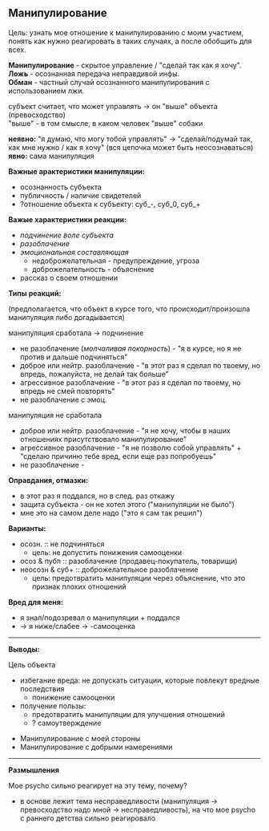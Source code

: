 ## Манипулирование

Цель: узнать мое отношение к манипулированию с моим участием, понять как нужно реагировать в таких случаях, а после обобщить для всех.

**Манипулирование** - скрытое управление / "сделай так как я хочу".
**Ложь** - осознанная передача неправдивой инфы.  
**Обман** - частный случай осознанного манипулирования с использованием лжи.

субъект считает, что может управлять -> он "выше" объекта (превосходство)  
"выше" - в том смысле, в каком человек "выше" собаки

**неявно:** "я думаю, что могу тобой управлять" -> "сделай/подумай так, как мне нужно / как я хочу" (вся цепочка может быть неосознаваться)
**явно:** сама манипуляция

**Важные арактеристики манипуляции:**

* осознанность субъекта
* публичность / наличие свидетелей
* ?отношение объекта к субъекту: суб\_-, суб\_0, суб\_+

**Важые характеристики реакции:**

* _подчинение воле субъекта_    
* _разоблачение_ 
 * _эмоциональная составляющая_
    * недоброжелательная - предупреждение, угроза
    * доброжелательность - объяснение
 * рассказ о своем отношении
 
**Типы реакций:**

(предполагается, что объект в курсе того, что происходит/произошла манипуляция либо догадывается)

манипуляция сработала -> подчинение

* не разоблачение (_молчаливая покорность_) - "я в курсе, но я не против и дальше подчиняться"
* доброе или нейтр. разоблачение - "в этот раз я сделал по твоему, но впредь, пожалуйста, не делай так больше" 
* агрессивное разоблачение - "в этот раз я сделал по твоему, но впредь не смей повторять" 
* не разоблачение с эмоц. 

манипуляция не сработала 

* доброе или нейтр. разоблачение - "я не хочу, чтобы в наших отношениях присутствовало манипулирование"
* агрессивное разоблачение - "я не позволю собой управлять" + "сделаю причиню тебе вред, если еще раз попробуешь"
* не разоблачение - 

**Оправдания, отмазки:**

* в этот раз я поддался, но в след. раз откажу
* защита субъекта - он не хотел этого \("манипуляции не было"\)
* мне это на самом деле надо \("это я сам так решил"\)

**Варианты:**

* осозн. :: не подчиняться
  * цель: не допустить понижения самооценки
* осоз & публ :: разоблачение \(продавец-покупатель, товарищи\)
* неосозн & суб+ :: доброжелательное разоблачение
  * цель: предотвратить манипуляции через объяснение, что это признак плохих отношений



**Вред для меня:**

* я знал/подозревал о манипуляции + поддался
 * -> я ниже/слабее -> -самооценка

---

**Выводы:**

Цель объекта

* избегание вреда: не допускать ситуации, которые повлекут вредные последствия
  * понижение самооценки
* получение пользы: 
  * предотвратить манипуляции для улучшения отношений
  * ? самоутверждение


- Манипулирование с моей стороны
- Манипулирование с добрыми намерениями

---

**Размышления**

Мое psycho сильно реагирует на эту тему, почему?
- в основе лежит тема несправедливости (манипуляция -> превосходство надо мной -> несправедливость), на что мое psycho с раннего детства сильно реагировало


